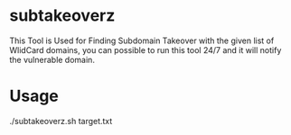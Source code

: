 # subtakeoverz
This Tool is Used for Finding Subdomain Takeover with the given list of WlidCard domains, you can possible to run this tool 24/7 and it will notify the vulnerable domain.

# Usage
./subtakeoverz.sh target.txt
